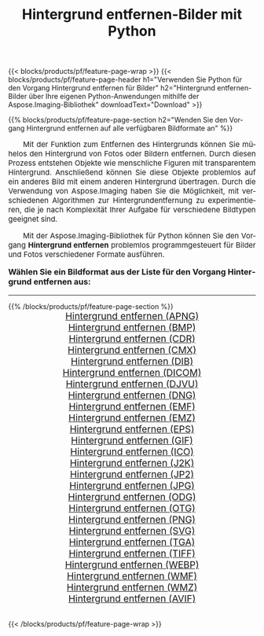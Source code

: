 ﻿---
title: Hintergrund entfernen-Bilder mit Python 
weight: 3920
url: /de/python-net/remove-background/ 
lang: de
langdirlevel: 2
locales: zh-hans,ja,it,ru,de,es,fr,nl,id,lt,pl,pt,vi,tr,ko,zh-hant,ar,hi,th,sv,cs,uk,he
description: Anwenden der Aspose.Imaging-Bibliothek auf Hintergrund entfernen-Bilder und Fotos mithilfe Ihrer eigenen Python-Anwendungen und Server-APIs.
---

{{< blocks/products/pf/feature-page-wrap >}}
{{< blocks/products/pf/feature-page-header h1="Verwenden Sie Python für den Vorgang Hintergrund entfernen für Bilder" h2="Hintergrund entfernen-Bilder über Ihre eigenen Python-Anwendungen mithilfe der Aspose.Imaging-Bibliothek" downloadText="Download" >}}


{{% blocks/products/pf/feature-page-section  h2="Wenden Sie den Vorgang Hintergrund entfernen auf alle verfügbaren Bildformate an" %}}
<p align="justify" style="text-indent:2em;font-size:15px;">
Mit der Funktion zum Entfernen des Hintergrunds können Sie mühelos den Hintergrund von Fotos oder Bildern entfernen. Durch diesen Prozess entstehen Objekte wie menschliche Figuren mit transparentem Hintergrund. Anschließend können Sie diese Objekte problemlos auf ein anderes Bild mit einem anderen Hintergrund übertragen. Durch die Verwendung von Aspose.Imaging haben Sie die Möglichkeit, mit verschiedenen Algorithmen zur Hintergrundentfernung zu experimentieren, die je nach Komplexität Ihrer Aufgabe für verschiedene Bildtypen geeignet sind.
</p>
<p align="justify" style="text-indent:2em;font-size:15px;">
Mit der Aspose.Imaging-Bibliothek für Python können Sie den Vorgang <b>Hintergrund entfernen</b> problemlos programmgesteuert für Bilder und Fotos verschiedener Formate ausführen.
</p>
<h3 style="margin-top:16px;">
Wählen Sie ein Bildformat aus der Liste für den Vorgang Hintergrund entfernen aus:
</h3>
<hr/>
{{% /blocks/products/pf/feature-page-section %}}
<div class="container-fluid productfamilypage bg-gray">
    <div class="convertypes bg-gray agp-content section">
        <div class="container">
		<div class="row other-converters" style="gap: 10px;font-size: 19px;text-align:center;">
		    <div class='col-md-3 other-converter remove-lp remove-rp'><a href="/imaging/de/python-net/remove-background/apng/" style="padding:15px;">Hintergrund entfernen (APNG)</a></div><div class='col-md-3 other-converter remove-lp remove-rp'><a href="/imaging/de/python-net/remove-background/bmp/" style="padding:15px;">Hintergrund entfernen (BMP)</a></div><div class='col-md-3 other-converter remove-lp remove-rp'><a href="/imaging/de/python-net/remove-background/cdr/" style="padding:15px;">Hintergrund entfernen (CDR)</a></div><div class='col-md-3 other-converter remove-lp remove-rp'><a href="/imaging/de/python-net/remove-background/cmx/" style="padding:15px;">Hintergrund entfernen (CMX)</a></div><div class='col-md-3 other-converter remove-lp remove-rp'><a href="/imaging/de/python-net/remove-background/dib/" style="padding:15px;">Hintergrund entfernen (DIB)</a></div><div class='col-md-3 other-converter remove-lp remove-rp'><a href="/imaging/de/python-net/remove-background/dicom/" style="padding:15px;">Hintergrund entfernen (DICOM)</a></div><div class='col-md-3 other-converter remove-lp remove-rp'><a href="/imaging/de/python-net/remove-background/djvu/" style="padding:15px;">Hintergrund entfernen (DJVU)</a></div><div class='col-md-3 other-converter remove-lp remove-rp'><a href="/imaging/de/python-net/remove-background/dng/" style="padding:15px;">Hintergrund entfernen (DNG)</a></div><div class='col-md-3 other-converter remove-lp remove-rp'><a href="/imaging/de/python-net/remove-background/emf/" style="padding:15px;">Hintergrund entfernen (EMF)</a></div><div class='col-md-3 other-converter remove-lp remove-rp'><a href="/imaging/de/python-net/remove-background/emz/" style="padding:15px;">Hintergrund entfernen (EMZ)</a></div><div class='col-md-3 other-converter remove-lp remove-rp'><a href="/imaging/de/python-net/remove-background/eps/" style="padding:15px;">Hintergrund entfernen (EPS)</a></div><div class='col-md-3 other-converter remove-lp remove-rp'><a href="/imaging/de/python-net/remove-background/gif/" style="padding:15px;">Hintergrund entfernen (GIF)</a></div><div class='col-md-3 other-converter remove-lp remove-rp'><a href="/imaging/de/python-net/remove-background/ico/" style="padding:15px;">Hintergrund entfernen (ICO)</a></div><div class='col-md-3 other-converter remove-lp remove-rp'><a href="/imaging/de/python-net/remove-background/j2k/" style="padding:15px;">Hintergrund entfernen (J2K)</a></div><div class='col-md-3 other-converter remove-lp remove-rp'><a href="/imaging/de/python-net/remove-background/jp2/" style="padding:15px;">Hintergrund entfernen (JP2)</a></div><div class='col-md-3 other-converter remove-lp remove-rp'><a href="/imaging/de/python-net/remove-background/jpg/" style="padding:15px;">Hintergrund entfernen (JPG)</a></div><div class='col-md-3 other-converter remove-lp remove-rp'><a href="/imaging/de/python-net/remove-background/odg/" style="padding:15px;">Hintergrund entfernen (ODG)</a></div><div class='col-md-3 other-converter remove-lp remove-rp'><a href="/imaging/de/python-net/remove-background/otg/" style="padding:15px;">Hintergrund entfernen (OTG)</a></div><div class='col-md-3 other-converter remove-lp remove-rp'><a href="/imaging/de/python-net/remove-background/png/" style="padding:15px;">Hintergrund entfernen (PNG)</a></div><div class='col-md-3 other-converter remove-lp remove-rp'><a href="/imaging/de/python-net/remove-background/svg/" style="padding:15px;">Hintergrund entfernen (SVG)</a></div><div class='col-md-3 other-converter remove-lp remove-rp'><a href="/imaging/de/python-net/remove-background/tga/" style="padding:15px;">Hintergrund entfernen (TGA)</a></div><div class='col-md-3 other-converter remove-lp remove-rp'><a href="/imaging/de/python-net/remove-background/tiff/" style="padding:15px;">Hintergrund entfernen (TIFF)</a></div><div class='col-md-3 other-converter remove-lp remove-rp'><a href="/imaging/de/python-net/remove-background/webp/" style="padding:15px;">Hintergrund entfernen (WEBP)</a></div><div class='col-md-3 other-converter remove-lp remove-rp'><a href="/imaging/de/python-net/remove-background/wmf/" style="padding:15px;">Hintergrund entfernen (WMF)</a></div><div class='col-md-3 other-converter remove-lp remove-rp'><a href="/imaging/de/python-net/remove-background/wmz/" style="padding:15px;">Hintergrund entfernen (WMZ)</a></div><div class='col-md-3 other-converter remove-lp remove-rp'><a href="/imaging/de/python-net/remove-background/avif/" style="padding:15px;">Hintergrund entfernen (AVIF)</a></div>
                </div>
        </div>
    </div>
</div>
<br/>

{{< /blocks/products/pf/feature-page-wrap >}}
